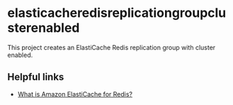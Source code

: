 # elasticacheredisreplicationgroupclusterenabled

This project creates an ElastiCache Redis replication group with cluster enabled.

## Helpful links

- [What is Amazon ElastiCache for Redis?][1]

[1]: https://docs.aws.amazon.com/AmazonElastiCache/latest/red-ug/WhatIs.html